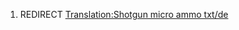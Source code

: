 1.  REDIRECT [Translation:Shotgun micro ammo
    txt/de](Translation:Shotgun_micro_ammo_txt/de "wikilink")